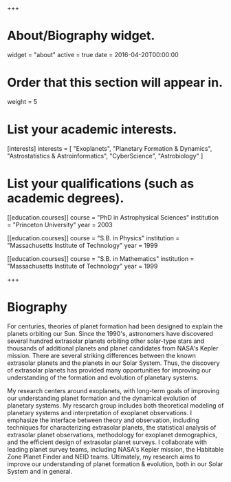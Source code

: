 +++
# About/Biography widget.
widget = "about"
active = true
date = 2016-04-20T00:00:00

# Order that this section will appear in.
weight = 5

# List your academic interests.
[interests]
  interests = [
    "Exoplanets",
    "Planetary Formation & Dynamics",
    "Astrostatistics & Astroinformatics",
    "CyberScience",
    "Astrobiology"
  ]

# List your qualifications (such as academic degrees).
[[education.courses]]
  course = "PhD in Astrophysical Sciences"
  institution = "Princeton University"
  year = 2003

[[education.courses]]
  course = "S.B. in Physics"
  institution = "Massachusetts Institute of Technology"
  year = 1999

[[education.courses]]
  course = "S.B. in Mathematics"
  institution = "Massachusetts Institute of Technology"
  year = 1999
 
+++

# Biography

For centuries, theories of planet formation had been designed to explain the planets orbiting our Sun. Since the 1990's, astronomers have discovered several hundred extrasolar planets orbiting other solar-type stars and thousands of additional planets and planet candidates from NASA's Kepler mission. There are several striking differences between the known extrasolar planets and the planets in our Solar System. Thus, the discovery of extrasolar planets has provided many opportunities for improving our understanding of the formation and evolution of planetary systems.

My research centers around exoplanets, with long-term goals of improving our understanding planet formation and the dynamical evolution of planetary systems.  My research group includes both theoretical modeling of planetary systems and interpretation of exoplanet observations. I emphasize the interface between theory and observation, including techniques for characterizing extrasolar planets, the statistical analysis of extrasolar planet observations, methodology for exoplanet demographics, and the efficient design of extrasolar planet surveys. I collaborate with leading planet survey teams, including NASA's Kepler mission, the Habitable Zone Planet Finder and NEID teams.  Ultimately, my research aims to improve our understanding of planet formation & evolution, both in our Solar System and in general.

